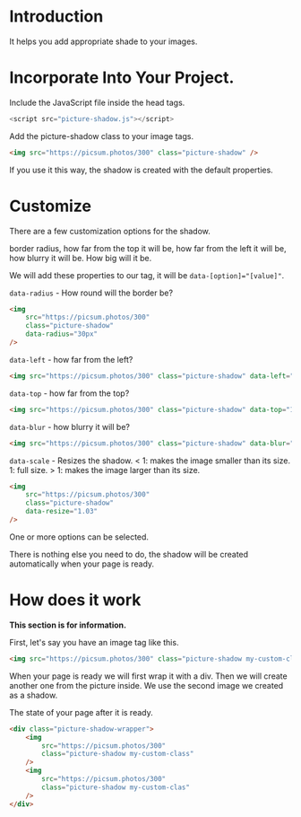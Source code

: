 # Introduction

It helps you add appropriate shade to your images.

# Incorporate Into Your Project.

Include the JavaScript file inside the head tags.

```javascript
<script src="picture-shadow.js"></script>
```

Add the picture-shadow class to your image tags.

```html
<img src="https://picsum.photos/300" class="picture-shadow" />
```

If you use it this way, the shadow is created with the default properties.

# Customize

There are a few customization options for the shadow.

border radius, how far from the top it will be, how far from the left it will be, how blurry it will be. How big will it be.

We will add these properties to our tag, it will be `data-[option]="[value]"`.

`data-radius` - How round will the border be?

```html
<img
    src="https://picsum.photos/300"
    class="picture-shadow"
    data-radius="30px"
/>
```

`data-left` - how far from the left?

```html
<img src="https://picsum.photos/300" class="picture-shadow" data-left="10px" />
```

`data-top` - how far from the top?

```html
<img src="https://picsum.photos/300" class="picture-shadow" data-top="10px" />
```

`data-blur` - how blurry it will be?

```html
<img src="https://picsum.photos/300" class="picture-shadow" data-blur="10px" />
```

`data-scale` - Resizes the shadow.
< 1: makes the image smaller than its size.
1: full size.
\> 1: makes the image larger than its size.

```html
<img
    src="https://picsum.photos/300"
    class="picture-shadow"
    data-resize="1.03"
/>
```

One or more options can be selected.

There is nothing else you need to do, the shadow will be created automatically when your page is ready.

# How does it work

**This section is for information.**

First, let's say you have an image tag like this.

```html
<img src="https://picsum.photos/300" class="picture-shadow my-custom-class" />
```

When your page is ready we will first wrap it with a div. Then we will create another one from the picture inside. We use the second image we created as a shadow.

The state of your page after it is ready.

```html
<div class="picture-shadow-wrapper">
    <img
        src="https://picsum.photos/300"
        class="picture-shadow my-custom-class"
    />
    <img
        src="https://picsum.photos/300"
        class="picture-shadow my-custom-clas"
    />
</div>
```
